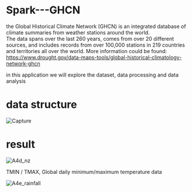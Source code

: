 # Spark---GHCN
the Global Historical Climate Network (GHCN) is an integrated database of climate summaries from weather stations around the world.  
The data spans over the last 260 years, comes from over 20 different sources, and includes records from over 100,000 stations in 219 
countries and territories all over the world. More information could be found: https://www.drought.gov/data-maps-tools/global-historical-climatology-network-ghcn

in this application we will explore the dataset, data processing and data analysis

# data structure
![Capture](https://user-images.githubusercontent.com/107531850/173989763-d3b4dbec-670f-47bc-891b-c07672432681.PNG)

# result
![A4d_nz](https://user-images.githubusercontent.com/107531850/173990263-b5e9375e-2cce-4ca2-8e97-6565197ee5f6.png)

TMIN / TMAX, Global daily minimum/maximum temperature data 

![A4e_rainfall](https://user-images.githubusercontent.com/107531850/173990675-cb4b34af-d360-47cd-a6c9-b932eb43f7f0.png)



